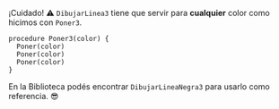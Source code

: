¡Cuidado! :warning: `DibujarLinea3` tiene que servir para **cualquier** color como hicimos con `Poner3`.

```gobstones
procedure Poner3(color) {
  Poner(color)
  Poner(color)
  Poner(color)
}
```

En la Biblioteca podés encontrar `DibujarLineaNegra3` para usarlo como referencia. :sunglasses: